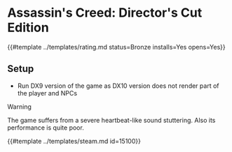 # Assassin's Creed: Director's Cut Edition
<!-- script:Aliases [
    "Assassin's Creed Director's Cut Edition"
] -->

{{#template ../templates/rating.md status=Bronze installs=Yes opens=Yes}}

## Setup

- Run DX9 version of the game as DX10 version does not render part of the player and NPCs

> [!WARNING]
> The game suffers from a severe heartbeat-like sound stuttering. Also its performance is quite poor.

{{#template ../templates/steam.md id=15100}}

